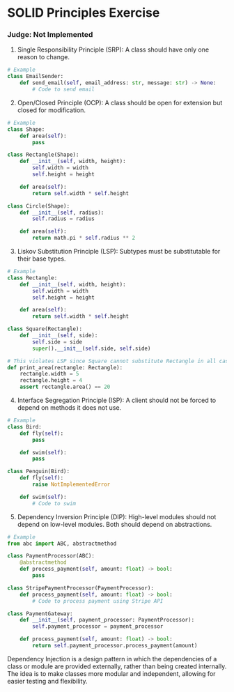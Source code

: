 # SOLID Principles Exercise
### Judge: Not Implemented

1. Single Responsibility Principle (SRP): A class should have only one reason to change.
```python
# Example
class EmailSender:
    def send_email(self, email_address: str, message: str) -> None:
        # Code to send email
```

2. Open/Closed Principle (OCP): A class should be open for extension but closed for modification.
```python
# Example
class Shape:
    def area(self):
        pass

class Rectangle(Shape):
    def __init__(self, width, height):
        self.width = width
        self.height = height

    def area(self):
        return self.width * self.height

class Circle(Shape):
    def __init__(self, radius):
        self.radius = radius

    def area(self):
        return math.pi * self.radius ** 2
```
3. Liskov Substitution Principle (LSP): Subtypes must be substitutable for their base types.
```python
# Example
class Rectangle:
    def __init__(self, width, height):
        self.width = width
        self.height = height

    def area(self):
        return self.width * self.height

class Square(Rectangle):
    def __init__(self, side):
        self.side = side
        super().__init__(self.side, self.side)

# This violates LSP since Square cannot substitute Rectangle in all cases
def print_area(rectangle: Rectangle):
    rectangle.width = 5
    rectangle.height = 4
    assert rectangle.area() == 20
```
4. Interface Segregation Principle (ISP): A client should not be forced to depend on methods it does not use.
```python
# Example
class Bird:
    def fly(self):
        pass

    def swim(self):
        pass

class Penguin(Bird):
    def fly(self):
        raise NotImplementedError

    def swim(self):
        # Code to swim
```
5. Dependency Inversion Principle (DIP): High-level modules should not depend on low-level modules. Both should depend on abstractions.
```python
# Example
from abc import ABC, abstractmethod

class PaymentProcessor(ABC):
    @abstractmethod
    def process_payment(self, amount: float) -> bool:
        pass

class StripePaymentProcessor(PaymentProcessor):
    def process_payment(self, amount: float) -> bool:
        # Code to process payment using Stripe API

class PaymentGateway:
    def __init__(self, payment_processor: PaymentProcessor):
        self.payment_processor = payment_processor

    def process_payment(self, amount: float) -> bool:
        return self.payment_processor.process_payment(amount)
```
Dependency Injection is a design pattern in which the dependencies of a class or module are provided externally, rather than being created internally. The idea is to make classes more modular and independent, allowing for easier testing and flexibility.
